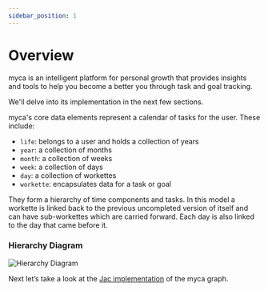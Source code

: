 ```yaml
---
sidebar_position: 1
---
```


# Overview

myca is an intelligent platform for personal growth that provides insights and tools to help you become a better you through task and goal tracking.

We'll delve into its implementation in the next few sections.

myca's core data elements represent a calendar of tasks for the user. These include:

- `life`: belongs to a user and holds a collection of years
- `year`: a collection of months
- `month`: a collection of weeks
- `week`: a collection of days
- `day`: a collection of workettes
- `workette`: encapsulates data for a task or goal

They form a hierarchy of time components and tasks. In this model a workette is linked back to the previous uncompleted version of itself and can have sub-workettes which are carried forward. Each day is also linked to the day that came before it.

### Hierarchy Diagram

![Hierarchy Diagram](/img/tutorial/myca-a-jaseci-product/myca_hierarchy_diagram.png)

Next let’s take a look at the [Jac implementation](/docs/jaseci-1.0/myca-a-jaseci-product/data-model) of the myca graph.
